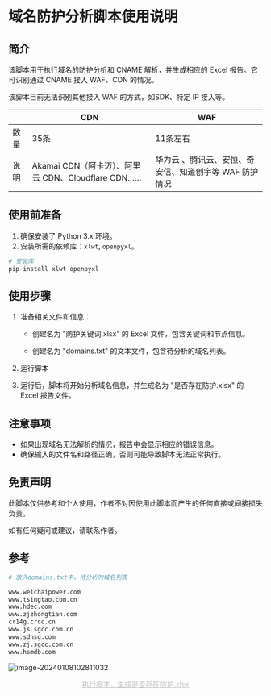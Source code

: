 # 域名防护分析脚本使用说明

## 简介
该脚本用于执行域名的防护分析和 CNAME 解析，并生成相应的 Excel 报告。它可识别通过 CNAME 接入 WAF、CDN 的情况。

该脚本目前无法识别其他接入 WAF 的方式，如SDK、特定 IP 接入等。

|      | CDN                                                | WAF                                                    |
| ---- | -------------------------------------------------- | ------------------------------------------------------ |
| 数量 | 35条                                               | 11条左右                                               |
| 说明 | Akamai CDN（阿卡迈）、阿里云 CDN、Cloudflare CDN…… | 华为云 、腾讯云、安恒、奇安信、知道创宇等 WAF 防护情况 |

## 使用前准备
1. 确保安装了 Python 3.x 环境。
2. 安装所需的依赖库：`xlwt`, `openpyxl`。

```bash
# 安装库
pip install xlwt openpyxl
```

## 使用步骤
1. 准备相关文件和信息：

   - 创建名为 "防护关键词.xlsx" 的 Excel 文件，包含关键词和节点信息。

   - 创建名为 "domains.txt" 的文本文件，包含待分析的域名列表。

2. 运行脚本
2. 运行后，脚本将开始分析域名信息，并生成名为 "是否存在防护.xlsx" 的 Excel 报告文件。

## 注意事项

- 如果出现域名无法解析的情况，报告中会显示相应的错误信息。
- 确保输入的文件名和路径正确，否则可能导致脚本无法正常执行。

## 免责声明

此脚本仅供参考和个人使用，作者不对因使用此脚本而产生的任何直接或间接损失负责。

如有任何疑问或建议，请联系作者。

## 参考

```bash
# 放入domains.txt中，待分析的域名列表

www.weichaipower.com
www.tsingtao.com.cn
www.hdec.com
www.zjzhongtian.com
cr14g.crcc.cn
www.js.sgcc.com.cn
www.sdhsg.com
www.zj.sgcc.com.cn
www.hsmdb.com
```

![image-20240108102811032](域名防护分析脚本使用说明.assets/image-20240108102811032.png)

<center style="color:#C0C0C0;text-decoration:underline">执行脚本，生成是否存在防护.xlsx</center>